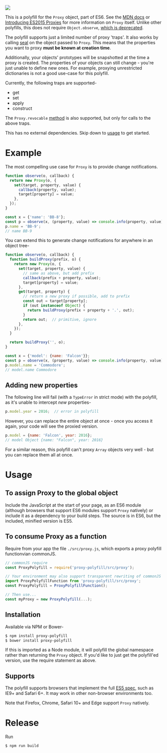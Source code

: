 <img src="https://api.travis-ci.org/GoogleChrome/proxy-polyfill.svg?branch=master" />

This is a polyfill for the `Proxy` object, part of ES6.
See the [MDN docs](https://developer.mozilla.org/en/docs/Web/JavaScript/Reference/Global_Objects/Proxy) or [Introducing ES2015 Proxies](https://developers.google.com/web/updates/2016/02/es2015-proxies) for more information on `Proxy` itself.
Unlike other polyfills, this does not require `Object.observe`, [which is deprecated](https://www.google.com/search?q=object.observe+deprecated).

The polyfill supports just a limited number of proxy 'traps'.
It also works by calling [seal](https://developer.mozilla.org/en-US/docs/Web/JavaScript/Reference/Global_Objects/Object/seal) on the object passed to `Proxy`.
This means that the properties you want to proxy **must be known at creation time**.

Additionally, your objects' prototypes will be snapshotted at the time a proxy is created.
The properties of your objects can still change - you're just unable to define new ones.
For example, proxying unrestricted dictionaries is not a good use-case for this polyfill.

Currently, the following traps are supported-

* get
* set
* apply
* construct

The `Proxy.revocable` [method](https://developer.mozilla.org/en-US/docs/Web/JavaScript/Reference/Global_Objects/Proxy/revocable) is also supported, but only for calls to the above traps.

This has no external dependencies.
Skip down to [usage](#usage) to get started.

# Example

The most compelling use case for `Proxy` is to provide change notifications.

```js
function observe(o, callback) {
  return new Proxy(o, {
    set(target, property, value) {
      callback(property, value);
      target[property] = value;
    },
  });
}

const x = {'name': 'BB-8'};
const p = observe(x, (property, value) => console.info(property, value));
p.name = 'BB-9';
// name BB-9
```

You can extend this to generate change notifications for anywhere in an object tree-

```js
function observe(o, callback) {
  function buildProxy(prefix, o) {
    return new Proxy(o, {
      set(target, property, value) {
        // same as above, but add prefix
        callback(prefix + property, value);
        target[property] = value;
      },
      get(target, property) {
        // return a new proxy if possible, add to prefix
        const out = target[property];
        if (out instanceof Object) {
          return buildProxy(prefix + property + '.', out);
        }
        return out;  // primitive, ignore
      },
    });
  }

  return buildProxy('', o);
}

const x = {'model': {name: 'Falcon'}};
const p = observe(x, (property, value) => console.info(property, value));
p.model.name = 'Commodore';
// model.name Commodore
```

## Adding new properties

The following line will fail (with a `TypeError` in strict mode) with the polyfill, as it's unable to intercept _new_ properties-

```js
p.model.year = 2016;  // error in polyfill
```

However, you can replace the entire object at once - once you access it again, your code will see the proxied version.

```js
p.model = {name: 'Falcon', year: 2016};
// model Object {name: "Falcon", year: 2016}
```

For a similar reason, this polyfill can't proxy `Array` objects very well - but you can replace them all at once.

# Usage

## To assign Proxy to the global object

Include the JavaScript at the start of your page, as an ES6 module (although browsers that support ES6 modules support `Proxy` natively) or include it as a dependency to your build steps.
The source is in ES6, but the included, minified version is ES5.

## To consume Proxy as a function

Require from your app the file `./src/proxy.js`, which exports a proxy polyfill functionvian commonJS.

```js
// commonJS require
const ProxyPolyfill = require('proxy-polyfill/src/proxy');

// Your environment may also support transparent rewriting of commonJS to ES6:
import ProxyPolyfillFunction from 'proxy-polyfill/src/proxy';
const ProxyPolyfill = ProxyPolyfillFunction();

// Then use...
const myProxy = new ProxyPolyfill(...);
```

## Installation

Available via NPM or Bower-

```bash
$ npm install proxy-polyfill
$ bower install proxy-polyfill
```

If this is imported as a Node module, it will polyfill the global namespace rather than returning the `Proxy` object.
If you'd like to just get the polyfill'ed version, use the require statement as above.

## Supports

The polyfill supports browsers that implement the full [ES5 spec](http://kangax.github.io/compat-table/es5/), such as IE9+ and Safari 6+.
It may work in other non-browser environments too.

Note that Firefox, Chrome, Safari 10+ and Edge support `Proxy` natively.

# Release

Run
```bash
$ npm run build
```
